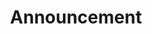 ---
title: 'Announcement'
id: edu0004
status: PUBLISHED
createdAt: 2025-02-06T15:00:00.388Z
updatedAt: 2025-02-06T15:00:00.388Z
publishedAt: 2025-02-06T15:00:00.388Z
firstPublishedAt: 2025-02-06T15:00:00.388Z
contentType: trackArticle
productTeam: Education
slugEN: announcement-template
locale: en
trackId: 5PxyAgZrtiYlaYZBTlhJ2A
trackSlugEN: announcement-template
---